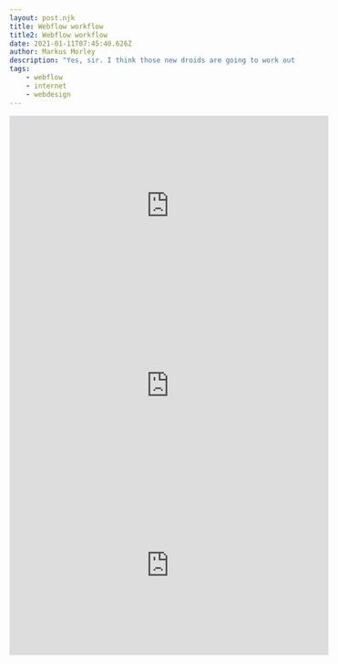 ```yaml
---
layout: post.njk
title: Webflow workflow
title2: Webflow workflow
date: 2021-01-11T07:45:40.626Z
author: Markus Morley
description: "Yes, sir. I think those new droids are going to work out fine. In fact, I, uh, was also thinking about our agreement about my staying on another season. And if these new droids do work out, I want to transmit my application to the Academy this year. You mean the next semester before harvest? Sure, there're more than enough droids. Harvest is when I need you the most. Only one more season. This year we'll make enough on the harvest so I'll be able to hire some more hands. And then you can go to the Academy next year. You must understand I need you here, Luke. But it's a whole 'nother year. Look, it's only one more season. "
tags:
    - webflow
    - internet
    - webdesign
---
```


<iframe width="560" height="315" src="https://www.youtube.com/embed/TBY5RTs89Pc" frameborder="0" allow="accelerometer; autoplay; clipboard-write; encrypted-media; gyroscope; picture-in-picture" allowfullscreen></iframe>

<iframe width="560" height="315" src="https://www.youtube.com/embed/09wolz1jaqE" frameborder="0" allow="accelerometer; autoplay; clipboard-write; encrypted-media; gyroscope; picture-in-picture" allowfullscreen></iframe>

<iframe width="560" height="315" src="https://www.youtube.com/embed/-U0IXSmp6kc" frameborder="0" allow="accelerometer; autoplay; clipboard-write; encrypted-media; gyroscope; picture-in-picture" allowfullscreen></iframe>
